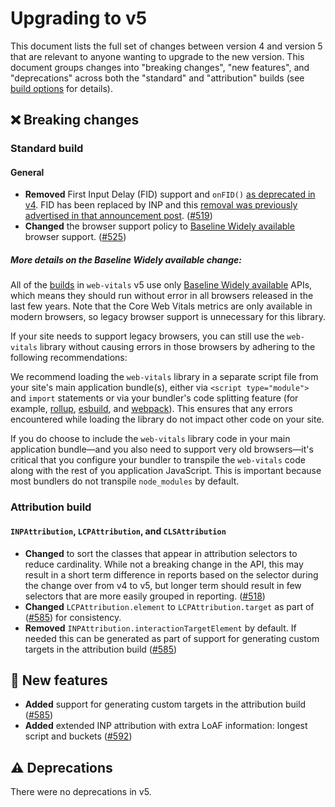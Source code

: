 # Upgrading to v5

This document lists the full set of changes between version 4 and version 5 that are relevant to anyone wanting to upgrade to the new version. This document groups changes into "breaking changes", "new features", and "deprecations" across both the "standard" and "attribution" builds (see [build options](/#build-options) for details).

## ❌ Breaking changes

### Standard build

#### General

- **Removed** First Input Delay (FID) support and `onFID()` [as deprecated in v4](./upgrading-to-v4.md#%EF%B8%8F-deprecations). FID has been replaced by INP and this [removal was previously advertised in that announcement post](https://web.dev/blog/inp-cwv-launch#fid_deprecation_timeline). ([#519](https://github.com/GoogleChrome/web-vitals/pull/519))
- **Changed** the browser support policy to [Baseline Widely available](https://web.dev/baseline) browser support. ([#525](https://github.com/GoogleChrome/web-vitals/pull/525))

##### More details on the Baseline Widely available change:

All of the [builds](README#build-options) in `web-vitals` v5 use only [Baseline Widely available](https://web.dev/baseline) APIs, which means they should run without error in all browsers released in the last few years. Note that the Core Web Vitals metrics are only available in modern browsers, so legacy browser support is unnecessary for this library.

If your site needs to support legacy browsers, you can still use the `web-vitals` library without causing errors in those browsers by adhering to the following recommendations:

We recommend loading the `web-vitals` library in a separate script file from your site's main application bundle(s), either via `<script type="module">` and `import` statements or via your bundler's code splitting feature (for example, [rollup](https://rollupjs.org/tutorial/#code-splitting), [esbuild](https://esbuild.github.io/api/#splitting), and [webpack](https://webpack.js.org/guides/code-splitting/)). This ensures that any errors encountered while loading the library do not impact other code on your site.

If you do choose to include the `web-vitals` library code in your main application bundle—and you also need to support very old browsers—it's critical that you configure your bundler to transpile the `web-vitals` code along with the rest of you application JavaScript. This is important because most bundlers do not transpile `node_modules` by default.

### Attribution build

#### `INPAttribution`, `LCPAttribution`, and `CLSAttribution`

- **Changed** to sort the classes that appear in attribution selectors to reduce cardinality. While not a breaking change in the API, this may result in a short term difference in reports based on the selector during the change over from v4 to v5, but longer term should result in few selectors that are more easily grouped in reporting. ([#518](https://github.com/GoogleChrome/web-vitals/pull/518))
- **Changed** `LCPAttribution.element` to `LCPAttribution.target` as part of ([#585](https://github.com/GoogleChrome/web-vitals/pull/585)) for consistency.
- **Removed** `INPAttribution.interactionTargetElement` by default. If needed this can be generated as part of support for generating custom targets in the attribution build ([#585](https://github.com/GoogleChrome/web-vitals/pull/585))

## 🚀 New features

- **Added** support for generating custom targets in the attribution build ([#585](https://github.com/GoogleChrome/web-vitals/pull/585))
- **Added** extended INP attribution with extra LoAF information: longest script and buckets ([#592](https://github.com/GoogleChrome/web-vitals/pull/592))

## ⚠️ Deprecations

There were no deprecations in v5.
